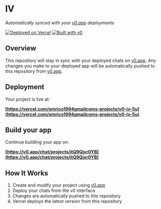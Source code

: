 # IV

*Automatically synced with your [v0.app](https://v0.app) deployments*

[![Deployed on Vercel](https://img.shields.io/badge/Deployed%20on-Vercel-black?style=for-the-badge&logo=vercel)](https://vercel.com/omrico1994gmailcoms-projects/v0-iv-5u)
[![Built with v0](https://img.shields.io/badge/Built%20with-v0.app-black?style=for-the-badge)](https://v0.app/chat/projects/itQ9Qjxr0YB)

## Overview

This repository will stay in sync with your deployed chats on [v0.app](https://v0.app).
Any changes you make to your deployed app will be automatically pushed to this repository from [v0.app](https://v0.app).

## Deployment

Your project is live at:

**[https://vercel.com/omrico1994gmailcoms-projects/v0-iv-5u](https://vercel.com/omrico1994gmailcoms-projects/v0-iv-5u)**

## Build your app

Continue building your app on:

**[https://v0.app/chat/projects/itQ9Qjxr0YB](https://v0.app/chat/projects/itQ9Qjxr0YB)**

## How It Works

1. Create and modify your project using [v0.app](https://v0.app)
2. Deploy your chats from the v0 interface
3. Changes are automatically pushed to this repository
4. Vercel deploys the latest version from this repository